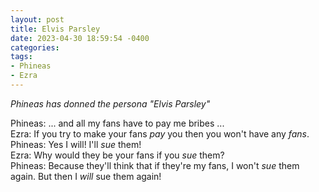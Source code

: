 ```yaml
---
layout: post
title: Elvis Parsley
date: 2023-04-30 18:59:54 -0400
categories:
tags:
- Phineas
- Ezra
---
```


_Phineas has donned the persona "Elvis Parsley"_

Phineas: ... and all my fans have to pay me bribes ...<br/>
Ezra: If you try to make your fans _pay_ you then you won't have any _fans_.<br/>
Phineas: Yes I will! I'll _sue_ them!<br/>
Ezra: Why would they be your fans if you _sue_ them?<br/>
Phineas: Because they'll think that if they're my fans, I won't _sue_ them again. But then I _will_ sue them again!
